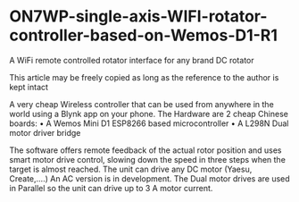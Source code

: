 # ON7WP-single-axis-WIFI-rotator-controller-based-on-Wemos-D1-R1

A WiFi remote controlled rotator interface for any brand DC rotator 

This article may be freely copied as long as the reference to the author is kept intact

A very cheap Wireless controller that can be used from anywhere in the world using a Blynk app on your phone.
The Hardware are 2 cheap Chinese boards:
•	A Wemos Mini D1 ESP8266 based microcontroller
•	A L298N Dual motor driver bridge

The software offers remote feedback of the actual rotor position and uses smart motor drive control, slowing down the speed in three steps when the target is almost reached.
The unit can drive any DC motor (Yaesu, Create,….)  An AC version is in development.
The Dual motor drives are used in Parallel so the unit can drive up to 3 A motor current.

